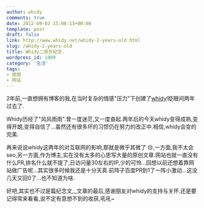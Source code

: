 ```yaml
---
author: whidy
comments: true
date: 2012-09-02 15:08:13+00:00
template: post
draft: false
link: http://www.whidy.net/whidy-2-years-old.html
slug: /whidy-2-years-old
title: Whidy二周岁纪念.
wordpress_id: 1009
category: '生活'
tags:
- 感想
- 网站
---
```


2年前,一直想拥有博客的我,在当时复杂的情感"压力"下创建了[whidy](/about)!眨眼间两年过去了.

Whidy历经了"风风雨雨".曾一度迷茫,又一度奋起.两年后的今天whidy变得成熟,变得开朗,变得自信了...虽然还有很多坏的习惯仍在努力的改正中.相信,whidy会变的完美.

再来说说whidy这两年的对互联网的影响,那就是微乎其微了 :cry:,一方面,我不太会seo,另一方面,作为博主,实在没有太多的心思写大量的原创文章.网站也就一直没有什么PR,排名什么就不提了,日访问量30左右的IP,少的可怜...回想以前还想着靠网站做广告呢...其实很多时候我还是十分天真.前阵子百度PR到1了一阵小激动...这没几天又回0了...也不知道为啥.

好吧,其实也不过是篇纪念文,,,文章的最后,感谢朋友对whidy的支持与关怀.还是要记得常来看看,说不定有意想不到的收获,吼吼~
